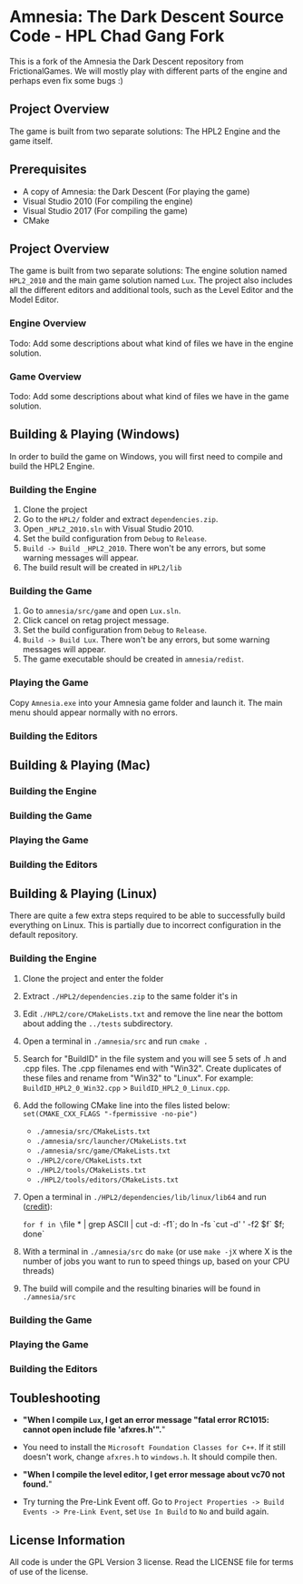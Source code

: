 # Amnesia: The Dark Descent Source Code - HPL Chad Gang Fork

This is a fork of the Amnesia the Dark Descent repository from FrictionalGames. We will mostly play with different parts of the engine and perhaps even fix some bugs :)

## Project Overview
The game is built from two separate solutions: The HPL2 Engine and the game itself.

## Prerequisites

- A copy of Amnesia: the Dark Descent (For playing the game)
- Visual Studio 2010 (For compiling the engine)
- Visual Studio 2017 (For compiling the game)
- CMake

## Project Overview
The game is built from two separate solutions: The engine solution named `HPL2_2010` and the main game solution named `Lux`.
The project also includes all the different editors and additional tools, such as the Level Editor and the Model Editor.

### Engine Overview
Todo: Add some descriptions about what kind of files we have in the engine solution.

### Game Overview
Todo: Add some descriptions about what kind of files we have in the game solution.

## Building & Playing (Windows)
In order to build the game on Windows, you will first need to compile and build the HPL2 Engine.

### Building the Engine
1. Clone the project
2. Go to the `HPL2/` folder and extract `dependencies.zip`.
3. Open `_HPL2_2010.sln` with Visual Studio 2010.
4. Set the build configuration from `Debug` to `Release`.
5. `Build -> Build _HPL2_2010`. There won't be any errors, but some warning messages will appear.
6. The build result will be created in `HPL2/lib`

### Building the Game
1. Go to `amnesia/src/game` and open `Lux.sln`.
2. Click cancel on retag project message.
3. Set the build configuration from `Debug` to `Release`.
4. `Build -> Build Lux`.  There won't be any errors, but some warning messages will appear.
5. The game executable should be created in `amnesia/redist`.

### Playing the Game
Copy `Amnesia.exe` into your Amnesia game folder and launch it. The main menu should appear normally with no errors.

### Building the Editors

## Building & Playing (Mac)

### Building the Engine

### Building the Game

### Playing the Game

### Building the Editors

## Building & Playing (Linux)

There are quite a few extra steps required to be able to successfully build everything on Linux. This is partially due to incorrect configuration in the default repository.

### Building the Engine

1. Clone the project and enter the folder
2. Extract `./HPL2/dependencies.zip` to the same folder it's in
3. Edit `./HPL2/core/CMakeLists.txt` and remove the line near the bottom about adding the `../tests` subdirectory.
4. Open a terminal in `./amnesia/src` and run `cmake .`
5. Search for "BuildID" in the file system and you will see 5 sets of .h and .cpp files. The .cpp filenames end with "Win32". Create duplicates of these files and rename from "Win32" to "Linux". For example: `BuildID_HPL2_0_Win32.cpp` > `BuildID_HPL2_0_Linux.cpp`.
6. Add the following CMake line into the files listed below: `set(CMAKE_CXX_FLAGS "-fpermissive -no-pie")`
	- `./amnesia/src/CMakeLists.txt`
	- `./amnesia/src/launcher/CMakeLists.txt`
	- `./amnesia/src/game/CMakeLists.txt`
	- `./HPL2/core/CMakeLists.txt`
	- `./HPL2/tools/CMakeLists.txt`
	- `./HPL2/tools/editors/CMakeLists.txt`
7. Open a terminal in `./HPL2/dependencies/lib/linux/lib64` and run ([credit](https://github.com/FrictionalGames/AmnesiaTheDarkDescent/pull/2#issuecomment-697648592)):

    `for f in \`file * | grep ASCII | cut -d: -f1\`; do ln -fs \`cut -d' ' -f2 $f\` $f; done`

8. With a terminal in `./amnesia/src` do `make` (or use `make -jX` where X is the number of jobs you want to run to speed things up, based on your CPU threads)
9. The build will compile and the resulting binaries will be found in `./amnesia/src`

### Building the Game

### Playing the Game

### Building the Editors

## Toubleshooting
* **"When I compile `Lux`, I get an error message "fatal error RC1015: cannot open include file 'afxres.h'".**"
* You need to install the `Microsoft Foundation Classes for C++`. If it still doesn't work, change `afxres.h` to `windows.h`. It should compile then.

* **"When I compile the level editor, I get error message about vc70 not found.**"
* Try turning the Pre-Link Event off. Go to `Project Properties -> Build Events -> Pre-Link Event`, set `Use In Build` to `No` and build again.

## License Information
All code is under the GPL Version 3 license. Read the LICENSE file for terms of use of the license.
